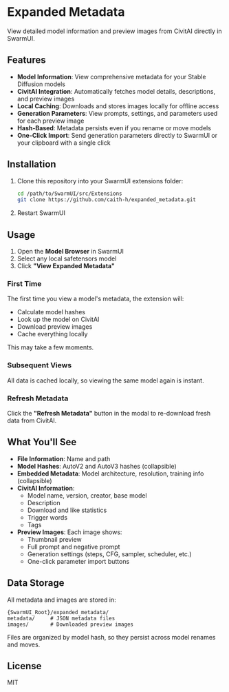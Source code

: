 # Expanded Metadata

View detailed model information and preview images from CivitAI directly in SwarmUI.

## Features

- **Model Information**: View comprehensive metadata for your Stable Diffusion models
- **CivitAI Integration**: Automatically fetches model details, descriptions, and preview images
- **Local Caching**: Downloads and stores images locally for offline access
- **Generation Parameters**: View prompts, settings, and parameters used for each preview image
- **Hash-Based**: Metadata persists even if you rename or move models
- **One-Click Import**: Send generation parameters directly to SwarmUI or your clipboard with a single click

## Installation

1. Clone this repository into your SwarmUI extensions folder:
   
   ```bash
   cd /path/to/SwarmUI/src/Extensions
   git clone https://github.com/caith-h/expanded_metadata.git
   ```

2. Restart SwarmUI

## Usage

1. Open the **Model Browser** in SwarmUI
2. Select any local safetensors model
3. Click **"View Expanded Metadata"**

### First Time

The first time you view a model's metadata, the extension will:

- Calculate model hashes
- Look up the model on CivitAI
- Download preview images
- Cache everything locally

This may take a few moments.

### Subsequent Views

All data is cached locally, so viewing the same model again is instant.

### Refresh Metadata

Click the **"Refresh Metadata"** button in the modal to re-download fresh data from CivitAI.

## What You'll See

- **File Information**: Name and path
- **Model Hashes**: AutoV2 and AutoV3 hashes (collapsible)
- **Embedded Metadata**: Model architecture, resolution, training info (collapsible)
- **CivitAI Information**:
  - Model name, version, creator, base model
  - Description
  - Download and like statistics
  - Trigger words
  - Tags
- **Preview Images**: Each image shows:
  - Thumbnail preview
  - Full prompt and negative prompt
  - Generation settings (steps, CFG, sampler, scheduler, etc.)
  - One-click parameter import buttons

## Data Storage

All metadata and images are stored in:

```
{SwarmUI_Root}/expanded_metadata/
metadata/     # JSON metadata files
images/       # Downloaded preview images
```

Files are organized by model hash, so they persist across model renames and moves.

## License

MIT
